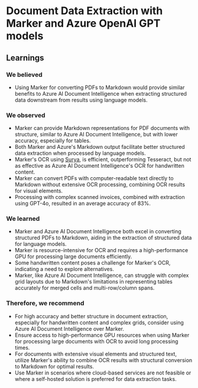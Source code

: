 # Document Data Extraction with Marker and Azure OpenAI GPT models

## Learnings

### We believed
- Using Marker for converting PDFs to Markdown would provide similar benefits to Azure AI Document Intelligence when extracting structured data downstream from results using language models.

### We observed
- Marker can provide Markdown representations for PDF documents with structure, similar to Azure AI Document Intelligence, but with lower accuracy, especially for tables.
- Both Marker and Azure's Markdown output facilitate better structured data extraction when processed by language models.
- Marker's OCR using [Surya](https://github.com/VikParuchuri/surya), is efficient, outperforming Tesseract, but not as effective as Azure AI Document Intelligence's OCR for handwritten content.
- Marker can convert PDFs with computer-readable text directly to Markdown without extensive OCR processing, combining OCR results for visual elements.
- Processing with complex scanned invoices, combined with extraction using GPT-4o, resulted in an average accuracy of 83%.

### We learned
- Marker and Azure AI Document Intelligence both excel in converting structured PDFs to Markdown, aiding in the extraction of structured data for language models.
- Marker is resource-intensive for OCR and requires a high-performance GPU for processing large documents efficiently.
- Some handwritten content poses a challenge for Marker's OCR, indicating a need to explore alternatives.
- Marker, like Azure AI Document Intelligence, can struggle with complex grid layouts due to Markdown's limitations in representing tables accurately for merged cells and multi-row/column spans.

### Therefore, we recommend
- For high accuracy and better structure in document extraction, especially for handwritten content and complex grids, consider using Azure AI Document Intelligence over Marker.
- Ensure access to high-performance GPU resources when using Marker for processing large documents with OCR to avoid long processing times.
- For documents with extensive visual elements and structured text, utilize Marker's ability to combine OCR results with structural conversion to Markdown for optimal results.
- Use Marker in scenarios where cloud-based services are not feasible or where a self-hosted solution is preferred for data extraction tasks.